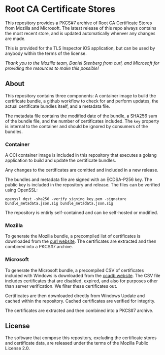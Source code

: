 # Root CA Certificate Stores

This repository provides a PKCS#7 archive of Root CA Certificate Stores from Mozilla and Microsoft. The latest release
of this repo always contains the most recent store, and is updated automatically whenver any changes are made.

This is provided for the TLS Inspector iOS application, but can be used by anybody within the terms of the license.

*Thank you to the Mozilla team, Daniel Stenberg from curl, and Microsoft for providing the resources to make this possible!*

## About

This repository contains three components: A container image to build the certificate bundle, a github workflow to check
for and perform updates, the actual certificate bundles itself, and a metadata file.

The metadata file contains the modified date of the bundle, a SHA256 sum of the bundle file, and the number of
certificates included. The `key` property is internal to the container and should be ignored by consumers of the
bundles.

### Container

A OCI container image is included in this repository that executes a golang application to build and update the
certificate bundles.

Any changes to the certificates are comitted and included in a new release.

The bundles and metadata file are signed with an ECDSA-P256 key. The public key is included in the repository and
release. The files can be verified using OpenSSL:

```
openssl dgst -sha256 -verify signing_key.pem -signature bundle_metadata.json.sig bundle_metadata.json.sig
```

The repository is entirly self-contained and can be self-hosted or modified.

### Mozilla

To generate the Mozilla bundle, a precompiled list of certificates is downloaded from the
[curl website](https://curl.se/docs/caextract.html). The certificates are extracted and then combined into a PKCS#7
archive.

### Microsoft

To generate the Microsoft bundle, a precompiled CSV of certificates included with Windows is downloaded from the
[ccadb website](https://ccadb-public.secure.force.com/microsoft/IncludedCACertificateReportForMSFTCSV). The CSV file
includes certificates that are disabled, expired, and also for purposes other than server verification. We filter these
certificates out.

Certificates are then downloaded directly from Windows Update and cached within the repository. Cached certificates are
verified for integrity.

The certificates are extracted and then combined into a PKCS#7 archive.

## License

The software that compose this repository, excluding the certificate stores and certificate data, are released under the
terms of the Mozilla Public License 2.0.
